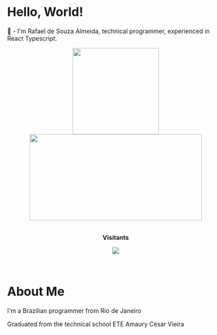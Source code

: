 <h1>Hello, World!</h1>

🎯 - I'm Rafael de Souza Almeida, technical programmer, experienced in React Typescript.

<div align="center">
<a href="https://github.com/anuraghazra/github-readme-stats">
  <img height=200 align="center" src="https://github-readme-stats.vercel.app/api?username=RafaelAlmeid00&theme=github_dark" />
  </a>
  <a href="https://github.com/anuraghazra/github-readme-stats">
  <img height=200 width=400 align="center" src="https://github-readme-stats.vercel.app/api/top-langs/?username=RafaelAlmeid00&theme=github_dark&layout=compact" />
 </a>
</div>

<div align="center">
  <br><p align="centre"><b>Visitants</b></p>  
  <p align="center"><img align="center" src="https://profile-counter.glitch.me/{RafaelAlmeid00}/count.svg" /></p> 
  <br>
  </div>

<h1>About Me</h1>

I'm a Brazilian programmer from Rio de Janeiro

Graduated from the technical school ETE Amaury César Vieira

